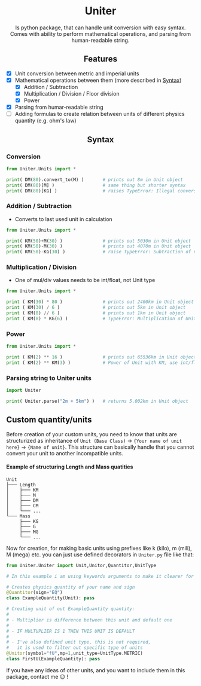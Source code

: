 <h1 align="center">Uniter</h1>

<p align="center">
Is python package, that can handle unit conversion with easy syntax.
Comes with ability to perform mathematical operations, and parsing 
from human-readable string.
</p>


<h2 align="center">Features</h2>

- [X] Unit conversion between metric and imperial units
- [X] Mathematical operations between them (more described in [Syntax](https://github.com/KrazyManJ/Uniter#syntax))
  - [X] Addition / Subtraction
  - [X] Multiplication / Division / Floor division
  - [X] Power
- [X] Parsing from humar-readable string
- [ ] Adding formulas to create relation between units of different physics quantity (e.g. ohm's law)

<h2 align="center">Syntax</h2>

### Conversion
```py
from Uniter.Units import *

print( DM(80).convert_to(M) )       # prints out 8m in Unit object
print( DM(80)[M] )                  # same thing but shorter syntax
print( DM(80)[KG] )                 # raises TypeError: Illegal conversion from Length to object 
```

### Addition / Subtraction

- Converts to last used unit in calculation

```py
from Uniter.Units import *

print( KM(50)+M(30) )               # prints out 5030m in Unit object
print( KM(50)-M(30) )               # prints out 4070m in Unit object
print( KM(50)-KG(30) )              # raise TypeError: Subtraction of non-equal units (Length - Mass)
```

### Multiplication / Division

- One of mul/div values needs to be int/float, not Unit type

```py
from Uniter.Units import *

print ( KM(30) * 80 )               # prints out 2400km in Unit object
print ( KM(30) / 6 )                # prints out 5km in Unit object
print ( KM(8) // 6 )                # prints out 1km in Unit object
print ( KM(8) * KG(6) )             # TypeError: Multiplication of Unit with KG, use int/float instead!
```

### Power
```py
from Uniter.Units import *

print ( KM(2) ** 16 )               # prints out 65536km in Unit object
print ( KM(2) ** KM(3) )            # Power of Unit with KM, use int/float instead!
```

### Parsing string to Uniter units
```py
import Uniter

print( Uniter.parse("2m + 5km") )   # returns 5.002km in Unit object
```

## Custom quantity/units

Before creation of your custom units, you need to know that units are structurized
as inheritance of `Unit (Base Class)` -> `{Your name of unit here}` -> `{Name of unit}`.
This structure can basically handle that you cannot convert your unit to another incompatible
units.

#### Example of structuring Length and Mass quatities
```
Unit
├─── Length
│    ├─── KM
│    ├─── M
│    ├─── DM
│    ├─── CM
│    └─── ...
└─── Mass
     ├─── KG
     ├─── G
     ├─── MG
     └─── ...
```

Now for creation, for making basic units using prefixes like k (kilo), m (mili), M (mega) etc.
you can just use defined decorators in `Uniter.py` file like that:

```py
from Uniter.Uniter import Unit,Unitor,Quantitor,UnitType

# In this example i am using keywords arguments to make it clearer for you

# Creates physics quantity of your name and sign
@Quantitor(sign="EQ")
class ExampleQuantity(Unit): pass

# Creating unit of out ExampleQuantity quantity:
#
# - Multiplier is difference between this unit and default one
#
# - IF MULTUPLIER IS 1 THEN THIS UNIT IS DEFAULT
#
# - I've also defined unit type, this is not required, 
#   it is used to filter out specific type of units
@Unitor(symbol="fU",mp=1,unit_type=UnitType.METRIC)
class FirstU(ExampleQuantity): pass
```

If you have any ideas of other units, and you want to include them in this package, contact me 😉 !